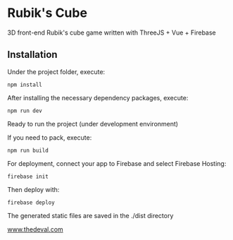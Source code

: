 # Rubik's Cube

3D front-end Rubik's cube game written with ThreeJS + Vue + Firebase


## Installation

Under the project folder, execute:

```shell
npm install
```

After installing the necessary dependency packages, execute:

```shell
npm run dev
```

Ready to run the project (under development environment)

If you need to pack, execute:

```shell
npm run build
```

For deployment, connect your app to Firebase and select Firebase Hosting:
```shell
firebase init
```

Then deploy with:
```shell
firebase deploy
```

The generated static files are saved in the ./dist directory


www.thedeval.com
